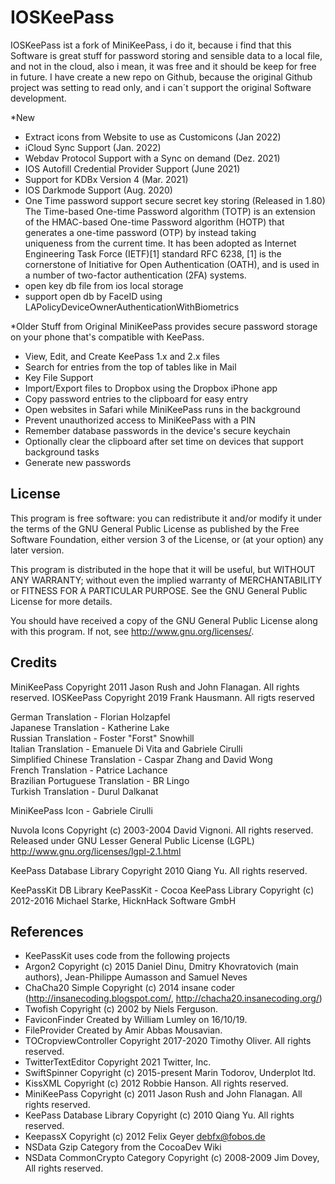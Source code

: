 IOSKeePass
===========

IOSKeePass ist a fork of MiniKeePass, i do it, because i find that this Software is great stuff for password storing
and sensible data to a local file, and not in the cloud, also i mean, it was free and it should be keep for free in future.
I have create a new repo on Github, because the original Github project was setting to read only, and i can´t support the original Software development.

*New
- Extract icons from Website to use as Customicons (Jan 2022)
- iCloud Sync Support (Jan. 2022)
- Webdav Protocol Support with a Sync on demand (Dez. 2021)
- IOS Autofill Credential Provider Support (June 2021)
- Support for KDBx Version 4 (Mar. 2021)
- IOS Darkmode Support (Aug. 2020)
- One Time password support secure secret key storing (Released in 1.80)
  The Time-based One-time Password algorithm (TOTP) is an extension of the HMAC-based One-time Password algorithm (HOTP) that generates a one-time password (OTP) by instead taking         
  uniqueness from the current time. It has been adopted as Internet Engineering Task Force (IETF)[1] standard RFC 6238,
  [1] is the cornerstone of Initiative for Open Authentication (OATH), and is used in a number of two-factor authentication (2FA) systems. 
- open key db file from ios local storage
- support open db by FaceID using LAPolicyDeviceOwnerAuthenticationWithBiometrics

*Older Stuff from Original
MiniKeePass provides secure password storage on your phone that's compatible with KeePass.

- View, Edit, and Create KeePass 1.x and 2.x files
- Search for entries from the top of tables like in Mail
- Key File Support
- Import/Export files to Dropbox using the Dropbox iPhone app
- Copy password entries to the clipboard for easy entry
- Open websites in Safari while MiniKeePass runs in the background
- Prevent unauthorized access to MiniKeePass with a PIN
- Remember database passwords in the device's secure keychain
- Optionally clear the clipboard after set time on devices that support background tasks
- Generate new passwords

License
-------

This program is free software: you can redistribute it and/or modify
it under the terms of the GNU General Public License as published by
the Free Software Foundation, either version 3 of the License, or
(at your option) any later version.

This program is distributed in the hope that it will be useful,
but WITHOUT ANY WARRANTY; without even the implied warranty of
MERCHANTABILITY or FITNESS FOR A PARTICULAR PURPOSE.  See the
GNU General Public License for more details.

You should have received a copy of the GNU General Public License
along with this program.  If not, see <http://www.gnu.org/licenses/>.

Credits
-------
MiniKeePass
Copyright 2011 Jason Rush and John Flanagan. All rights reserved.
IOSKeePass
Copyright 2019 Frank Hausmann. All rigts reserved

German Translation - Florian Holzapfel<br />
Japanese Translation - Katherine Lake<br />
Russian Translation - Foster "Forst" Snowhill<br />
Italian Translation - Emanuele Di Vita and Gabriele Cirulli<br />
Simplified Chinese Translation - Caspar Zhang and David Wong<br />
French Translation - Patrice Lachance<br />
Brazilian Portuguese Translation - BR Lingo<br />
Turkish Translation - Durul Dalkanat<br />

MiniKeePass Icon - Gabriele Cirulli

Nuvola Icons
Copyright (c) 2003-2004  David Vignoni. All rights reserved.
Released under GNU Lesser General Public License (LGPL)
http://www.gnu.org/licenses/lgpl-2.1.html

KeePass Database Library
Copyright 2010 Qiang Yu. All rights reserved.

KeePassKit DB Library
KeePassKit - Cocoa KeePass Library Copyright (c) 2012-2016 Michael Starke, HicknHack Software GmbH

References
-------
- KeePassKit uses code from the following projects
- Argon2 Copyright (c) 2015 Daniel Dinu, Dmitry Khovratovich (main authors), Jean-Philippe Aumasson and Samuel Neves
- ChaCha20 Simple Copyright (c) 2014 insane coder (http://insanecoding.blogspot.com/, http://chacha20.insanecoding.org/)
- Twofish Copyright (c) 2002 by Niels Ferguson.
- FaviconFinder Created by William Lumley on 16/10/19.
- FileProvider Created by Amir Abbas Mousavian.
- TOCropviewController Copyright 2017-2020 Timothy Oliver. All rights reserved.
- TwitterTextEditor Copyright 2021 Twitter, Inc.
- SwiftSpinner Copyright (c) 2015-present Marin Todorov, Underplot ltd.
- KissXML Copyright (c) 2012 Robbie Hanson. All rights reserved.
- MiniKeePass Copyright (c) 2011 Jason Rush and John Flanagan. All rights reserved.
- KeePass Database Library Copyright (c) 2010 Qiang Yu. All rights reserved.
- KeepassX Copyright (c) 2012 Felix Geyer debfx@fobos.de
- NSData Gzip Category from the CocoaDev Wiki
- NSData CommonCrypto Category Copyright (c) 2008-2009 Jim Dovey, All rights reserved.

